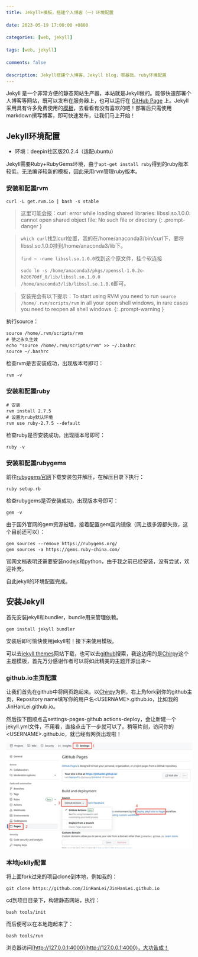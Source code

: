 ```yaml
---
title: Jekyll+模板，搭建个人博客（一）环境配置

date: 2023-05-19 17:00:00 +0800

categories: [web, jekyll] 

tags: [web, jekyll]

comments: false

description: Jekyll搭建个人博客，Jekyll blog，零基础，ruby环境配置
---
```


Jekyll 是一个非常方便的静态网站生产器，本站就是Jekyll做的。能够快速部署个人博客等网站，既可以发布在服务器上，也可以运行在 [GitHub Page](http://pages.github.com/) 上。Jekyll采用具有许多免费使用的[模板](http://jekyllthemes.org/)，去看看有没有喜欢的吧！部署后只需使用markdown撰写博客，即可快速发布，让我们马上开始！

## Jekyll环境配置

- 环境：deepin社区版20.2.4（适配ubuntu）

Jekyll需要Ruby+RubyGems环境，由于`apt-get install ruby`得到的ruby版本较低，无法编译较新的模板，因此采用rvm管理ruby版本。

### 安装和配置rvm

```shell
curl -L get.rvm.io | bash -s stable
```


> 这里可能会报：curl: error while loading shared libraries: libssl.so.1.0.0: cannot open shared object file: No such file or directory
{: .prompt-danger }

> `which curl`找到curl位置，我的在/home/anaconda3/bin/curl下，要将libssl.so.1.0.0挂到/home/anaconda3/lib下。
>
> `find ~ -name libssl.so.1.0.0`找到这个原文件，挂个软连接
>
> `sudo ln -s /home/anaconda3/pkgs/openssl-1.0.2o-h20670df_0/lib/libssl.so.1.0.0  /home/anaconda3/lib/libssl.so.1.0.0`即可。


> 安装完会有以下提示：To start using RVM you need to run `source /home/.rvm/scripts/rvm` in all your open shell windows, in rare cases you need to reopen all shell windows.
{: .prompt-warning }

执行source：

```shell
source /home/.rvm/scripts/rvm
# 使之永久生效
echo "source /home/.rvm/scripts/rvm" >> ~/.bashrc
source ~/.bashrc
```

检查rvm是否安装成功，出现版本号即可：

```shell
rvm -v
```

### 安装和配置ruby

```shell
# 安装
rvm install 2.7.5
# 设置为ruby默认环境
rvm use ruby-2.7.5 --default
```

检查ruby是否安装成功，出现版本号即可：

```shell
ruby -v
```

### 安装和配置rubygems

前往[rubygems官网](https://rubygems.org/pages/download)下载安装包并解压，在解压目录下执行：

```shell
ruby setup.rb
```

检查rubygems是否安装成功，出现版本号即可：

```shell
gem -v
```

由于国外官网的gem资源被墙，接着配置gem国内镜像（网上很多源都失效，这个目前还可以）：

```shell
gem sources --remove https://rubygems.org/
gem sources -a https://gems.ruby-china.com/
```

官网文档表明还需要安装nodejs和python，由于我之前已经安装，没有尝试，欢迎补充。

自此jekyll的环境配置完成。

## 安装Jekyll

首先安装jekyll和bundler，bundle用来管理依赖。

```shell
gem install jekyll bundler
```

安装后即可愉快使用jekyll啦！接下来使用模板。

可以去[jekyll themes](http://jekyllthemes.org/)网站下载，也可以去[github](https://github.com/)搜索，我这边用的是[Chirpy](https://github.com/cotes2020/jekyll-theme-chirpy)这个主题模板，首先万分感谢作者可以将如此精美的主题开源出来～

### github.io主页配置

让我们首先在github中将网页跑起来。以[Chirpy](https://github.com/cotes2020/jekyll-theme-chirpy)为例，右上角fork到你的github主页，Repository name填写你的用户名\<USERNAME>.github.io，比如我的JinHanLei.github.io。

然后按下图顺点击settings-pages-github actions-deploy，会让新建一个jekyll.yml文件，不用看，直接点击下一步就可以了。稍等片刻，访问你的\<USERNAME>.github.io，就已经有网页出现啦！

![github_pages](/imgs/github_pages.jpg)

### 本地jeklly配置

将上面fork过来的项目clone到本地，例如我的：

```shell
git clone https://github.com/JinHanLei/JinHanLei.github.io
```

cd到项目目录下，构建静态网站，执行：

```shell
bash tools/init
```

而后便可以在本地跑起来了：

```shell
bash tools/run
```

浏览器访问[http://127.0.0.1:4000](http://127.0.0.1:4000)，大功告成！

